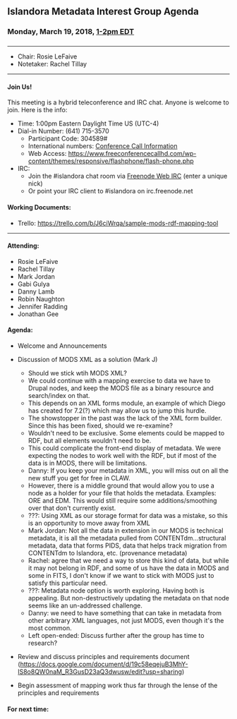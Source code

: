 ## Islandora Metadata Interest Group Agenda
### Monday, March 19, 2018, [1-2pm EDT](http://www.thetimezoneconverter.com/?t=1%20pm&tz=Toronto&)
### 
---
* Chair: Rosie LeFaive
* Notetaker: Rachel Tillay
---

#### Join Us!
This meeting is a hybrid teleconference and IRC chat. Anyone is welcome to join. Here is the info:
* Time: 1:00pm Eastern Daylight Time US (UTC-4)
* Dial-in Number: (641) 715-3570
  * Participant Code: 304589#
  * International numbers: [Conference Call Information](https://github.com/Islandora-CLAW/CLAW/wiki/Conference-Call-Information)
  * Web Access: https://www.freeconferencecallhd.com/wp-content/themes/responsive/flashphone/flash-phone.php
* IRC:
  * Join the #islandora chat room via [Freenode Web IRC](http://webchat.freenode.net/) (enter a unique nick)
  * Or point your IRC client to #islandora on irc.freenode.net
  
#### Working Documents:
* Trello: https://trello.com/b/J6ciWrqa/sample-mods-rdf-mapping-tool
---

#### Attending:
* Rosie LeFaive
* Rachel Tillay
* Mark Jordan
* Gabi Gulya
* Danny Lamb
* Robin Naughton
* Jennifer Radding
* Jonathan Gee

#### Agenda:
* Welcome and Announcements

* Discussion of MODS XML as a solution (Mark J)
     * Should we stick wtih MODS XML?
     * We could continue with a mapping exercise to data we have to Drupal nodes, and keep the MODS file as a binary resource and search/index on that.
     * This depends on an XML forms module, an example of which Diego has created for 7.2(?) which may allow us to jump this hurdle.
     * The showstopper in the past was the lack of the XML form builder. Since this has been fixed, should we re-examine?
     * Wouldn't need to be exclusive. Some elements could be mapped to RDF, but all elements wouldn't need to be.
     * This could complicate the front-end display of metadata. We were expecting the nodes to work well with the RDF, but if most of the data is in MODS, there will be limitations.
     * Danny: If you keep your metadata in XML, you will miss out on all the new stuff you get for free in CLAW.
     * However, there is a middle ground that would allow you to use a node as a holder for your file that holds the metadata. Examples: ORE and EDM. This would still require some additions/smoothing over that don't currently exist.
     * ???: Using XML as our storage format for data was a mistake, so this is an opportunity to move away from XML
     * Mark Jordan: Not all the data in extension in our MODS is technical metadata, it is all the metadata pulled from CONTENTdm...structural metadata, data that forms PIDS, data that helps track migration from CONTENTdm to Islandora, etc. (provenance metadata)
     * Rachel: agree that we need a way to store this kind of data, but while it may not belong in RDF, and some of us have the data in MODS and some in FITS, I don't know if we want to stick with MODS just to satisfy this particular need.
     * ???: Metadata node option is worth exploring. Having both is appealing. But non-destructively updating the metadata on that node seems like an un-addressed challenge.
     * Danny: we need to have something that can take in metadata from other arbitrary XML languages, not just MODS, even though it's the most common.
     * Left open-ended: Discuss further after the group has time to research?
     
* Review and discuss principles and requirements document (https://docs.google.com/document/d/19c58eqejuB3MhY-lS8o8QW0naM_R3GusD23aQ3dwusw/edit?usp=sharing)

* Begin assessment of mapping work thus far through the lense of the principles and requirements



#### For next time:

